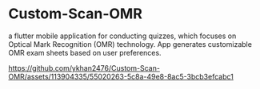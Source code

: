 # Custom-Scan-OMR
a flutter mobile application for conducting quizzes, which focuses on Optical Mark Recognition (OMR) technology. App
generates customizable OMR exam sheets based on user preferences.




https://github.com/ykhan2476/Custom-Scan-OMR/assets/113904335/55020263-5c8a-49e8-8ac5-3bcb3efcabc1

